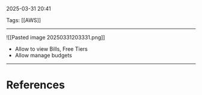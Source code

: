 
2025-03-31 20:41

Tags: [[AWS]]

---

![[Pasted image 20250331203331.png]]
- Allow to view Bills, Free Tiers
- Allow manage budgets

---
# References